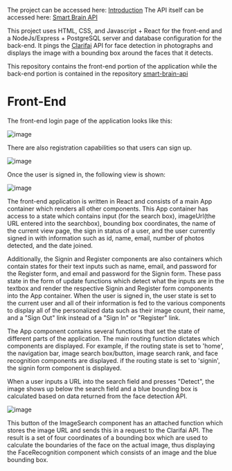 The project can be accessed here: <a href="https://smartbrainv1.herokuapp.com/" target="_blank">Introduction</a>
The API itself can be accessed here: <a href="https://github.com/eneselmal/Face-Recognition-Api" target="_blank">Smart Brain API</a>

This project uses HTML, CSS, and Javascript + React for the front-end and a NodeJs/Express + PostgreSQL server and database configuration for the back-end. It pings the <a href="https://www.clarifai.com/" target="_blank">Clarifai</a> API for face detection in photographs and displays the image with a bounding box around the faces that it detects.

This repository contains the front-end portion of the application while the back-end portion is contained in the repository <a href="https://github.com/eneselmal/Face-Recognition-Api" target="_blank">smart-brain-api</a>

<h1> Front-End </h1>

The front-end login page of the application looks like this:

![image](https://user-images.githubusercontent.com/92387865/155529977-3d400a7d-4e7a-4639-ab78-b3f569e1041f.png)


There are also registration capabilities so that users can sign up.

![image](https://user-images.githubusercontent.com/92387865/155530054-663ea14a-c70b-4766-bf3b-7f0b9e2a6d2f.png)

Once the user is signed in, the following view is shown:

![image](https://user-images.githubusercontent.com/92387865/155530245-f6d51fd5-fa1c-46c8-a69b-b00a4c358733.png)

The front-end application is written in React and consists of a main App container which renders all other components. This App container has access to a state which contains input (for the search box), imageUrl(the URL entered into the searchbox), bounding box coordinates, the name of the current view page, the sign in status of a user, and the user currently signed in with information such as id, name, email, number of photos detected, and the date joined.

Additionally, the Signin and Register components are also containers which contain states for their text inputs such as name, email, and password for the Register form, and email and password for the Signin form. These pass state in the form of update functions which detect what the inputs are in the textbox and render the respective Signin and Register form components into the App container. When the user is signed in, the user state is set to the current user and all of their information is fed to the various components to display all of the personalized data such as their image count, their name, and a "Sign Out" link instead of a "Sign In" or "Register" link.

The App component contains several functions that set the state of different parts of the application. The main routing function dictates which components are displayed. For example, if the routing state is set to 'home', the navigation bar, image search box/button, image search rank, and face recognition components are displayed. if the routing state is set to 'signin', the signin form component is displayed.

When a user inputs a URL into the search field and presses "Detect", the image shows up below the search field and a blue bounding box is calculated based on data returned from the face detection API.

![image](https://user-images.githubusercontent.com/92387865/155530627-658a0502-5e32-4dd9-ab4b-1676fca927b3.png)

This button of the ImageSearch component has an attached function which stores the image URL and sends this in a request to the Clarifai API. The result is a set of four coordinates of a bounding box which are used to calculate the boundaries of the face on the actual image, thus displaying the FaceRecognition component which consists of an image and the blue bounding box.



